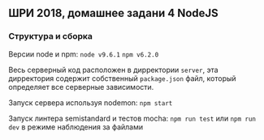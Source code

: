 ## ШРИ 2018, домашнee задани 4 NodeJS

### Структура и сборка
Версии node и npm:
```node v9.6.1```
```npm v6.2.0```

Весь серверный код расположен в дирректории `server`, эта дирректория содержит собственный `package.json` файл, который определяет все серверные зависимости.

Запуск сервера используя nodemon:
```npm start```

Запуск линтера semistandard и тестов mocha:
```npm run test```
или
```npm run dev```
в режиме наблюдения за файлами




